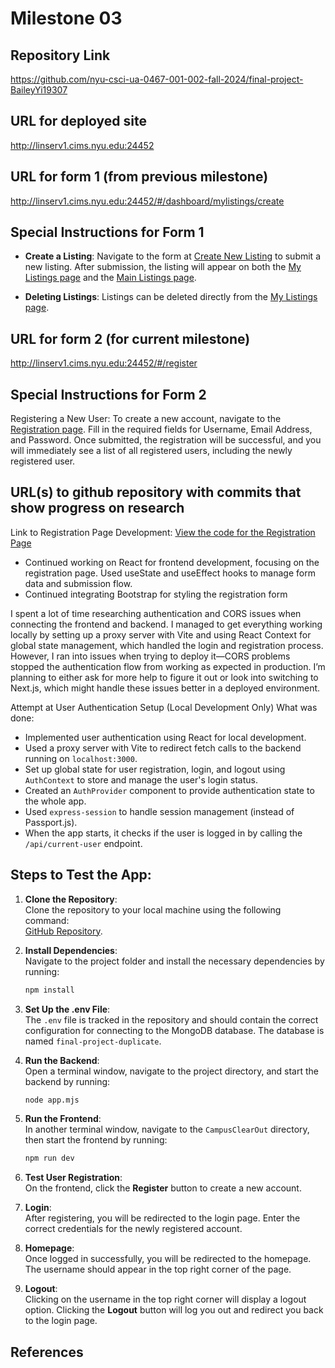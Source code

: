 Milestone 03
===

Repository Link
---
https://github.com/nyu-csci-ua-0467-001-002-fall-2024/final-project-BaileyYi19307

URL for deployed site 
---
http://linserv1.cims.nyu.edu:24452

URL for form 1 (from previous milestone) 
---
http://linserv1.cims.nyu.edu:24452/#/dashboard/mylistings/create

Special Instructions for Form 1
---
- **Create a Listing**: Navigate to the form at [Create New Listing](http://linserv1.cims.nyu.edu:24452/#/dashboard/mylistings/create) to submit a new listing. After submission, the listing will appear on both the [My Listings page](http://linserv1.cims.nyu.edu:24452/#/dashboard/mylistings) and the [Main Listings page](http://linserv1.cims.nyu.edu:24452/#/).

- **Deleting Listings**: Listings can be deleted directly from the [My Listings page](http://linserv1.cims.nyu.edu:24452/#/dashboard/mylistings).

URL for form 2 (for current milestone)
---
http://linserv1.cims.nyu.edu:24452/#/register

Special Instructions for Form 2
---
Registering a New User: To create a new account, navigate to the [Registration page](http://linserv1.cims.nyu.edu:24452/#/register). Fill in the required fields for Username, Email Address, and Password. Once submitted, the registration will be successful, and you will immediately see a list of all registered users, including the newly registered user.

URL(s) to github repository with commits that show progress on research
--- 
Link to Registration Page Development:
[View the code for the Registration Page](https://github.com/nyu-csci-ua-0467-001-002-fall-2024/final-project-BaileyYi19307/blob/master/CampusClearOut/src/pages/Register.jsx#L1-L63)
- Continued working on React for frontend development, focusing on the registration page. Used useState and useEffect hooks to manage form data and submission flow.
- Continued integrating Bootstrap for styling the registration form

I spent a lot of time researching authentication and CORS issues when connecting the frontend and backend. I managed to get everything working locally by setting up a proxy server with Vite and using React Context for global state management, which handled the login and registration process. However, I ran into issues when trying to deploy it—CORS problems stopped the authentication flow from working as expected in production. I’m planning to either ask for more help to figure it out or look into switching to Next.js, which might handle these issues better in a deployed environment.

Attempt at User Authentication Setup (Local Development Only)
What was done:
- Implemented user authentication using React for local development.
- Used a proxy server with Vite to redirect fetch calls to the backend running on `localhost:3000`.
- Set up global state for user registration, login, and logout using `AuthContext` to store and manage the user's login status.
- Created an `AuthProvider` component to provide authentication state to the whole app.
- Used `express-session` to handle session management (instead of Passport.js).
- When the app starts, it checks if the user is logged in by calling the `/api/current-user` endpoint.


## Steps to Test the App:

1. **Clone the Repository**:  
   Clone the repository to your local machine using the following command:  
   [GitHub Repository](https://github.com/BaileyYi19307/final-project-duplicate).

2. **Install Dependencies**:  
   Navigate to the project folder and install the necessary dependencies by running:  
   ```bash
   npm install
   ```

3. **Set Up the .env File**:  
   The `.env` file is tracked in the repository and should contain the correct configuration for connecting to the MongoDB database. The database is named `final-project-duplicate`.

4. **Run the Backend**:  
   Open a terminal window, navigate to the project directory, and start the backend by running:  
   ```bash
   node app.mjs
   ```

5. **Run the Frontend**:  
   In another terminal window, navigate to the `CampusClearOut` directory, then start the frontend by running:  
   ```bash
   npm run dev
   ```

6. **Test User Registration**:  
   On the frontend, click the **Register** button to create a new account.

7. **Login**:  
   After registering, you will be redirected to the login page. Enter the correct credentials for the newly registered account.

8. **Homepage**:  
   Once logged in successfully, you will be redirected to the homepage. The username should appear in the top right corner of the page.

9. **Logout**:  
   Clicking on the username in the top right corner will display a logout option. Clicking the **Logout** button will log you out and redirect you back to the login page.


References 
---
